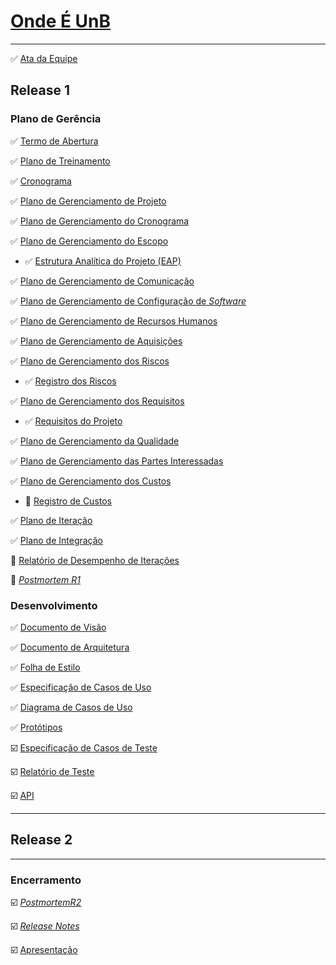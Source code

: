 # [Onde É UnB](https://github.com/fga-gpp-mds/mds-gpp-g2/wiki)
***

:white_check_mark:  [Ata da Equipe](https://github.com/fga-gpp-mds/mds-gpp-g2/wiki/Ata-da-Equipe)

## Release 1

### Plano de Gerência

:white_check_mark: [Termo de Abertura](https://github.com/fga-gpp-mds/mds-gpp-g2/wiki/Termo-de-Abertura)

:white_check_mark: [Plano de Treinamento](https://github.com/fga-gpp-mds/mds-gpp-g2/wiki/Plano-de-Treinamento)

:white_check_mark: [Cronograma](https://github.com/fga-gpp-mds/2017.1-LocalizacaoDarcy/wiki/Cronograma)

:white_check_mark: [Plano de Gerenciamento de Projeto](https://github.com/fga-gpp-mds/mds-gpp-g2/wiki/Plano-de-Gerenciamento-de-Projeto)

:white_check_mark: [Plano de Gerenciamento do Cronograma](https://github.com/fga-gpp-mds/2017.1-LocalizacaoDarcy/wiki/Plano-de-gerenciamento-do-cronograma)

:white_check_mark: [Plano de Gerenciamento do Escopo](https://github.com/fga-gpp-mds/2017.1-LocalizacaoDarcy/wiki/Plano-de-gerenciamento-do-escopo)

   * :white_check_mark: [Estrutura Analítica do Projeto (EAP)](https://github.com/fga-gpp-mds/2017.1-LocalizacaoDarcy/wiki/Estrutura-Analitica-do-Projeto)

:white_check_mark: [Plano de Gerenciamento de Comunicação](https://github.com/fga-gpp-mds/2017.1-LocalizacaoDarcy/wiki/Plano-de-Gerenciamento-de-Comunica%C3%A7%C3%A3o)

:white_check_mark: [Plano de Gerenciamento de Configuração de *Software*](https://github.com/fga-gpp-mds/2017.1-LocalizacaoDarcy/wiki/Plano-de-Gerenciamento-de-Configura%C3%A7%C3%A3o-de-Software)

:white_check_mark: [Plano de Gerenciamento de Recursos Humanos](https://github.com/fga-gpp-mds/2017.1-LocalizacaoDarcy/wiki/Plano-de-Gerenciamento-de-Recursos-Humanos)

:white_check_mark: [Plano de Gerenciamento de Aquisições](https://github.com/fga-gpp-mds/2017.1-LocalizacaoDarcy/wiki/Plano-de-Gerenciamento-de-Aquisi%C3%A7%C3%B5es)

:white_check_mark: [Plano de Gerenciamento dos Riscos](https://github.com/fga-gpp-mds/2017.1-LocalizacaoDarcy/wiki/Plano-de-Gerenciamento-dos-Riscos)

   * :white_check_mark: [Registro dos Riscos](https://github.com/fga-gpp-mds/2017.1-LocalizacaoDarcy/wiki/Registro-dos-Riscos)

:white_check_mark: [Plano de Gerenciamento dos Requisitos](https://github.com/fga-gpp-mds/2017.1-LocalizacaoDarcy/wiki/Plano-de-Gerenciamento-dos-Requisitos)

   * :white_check_mark: [Requisitos do Projeto](https://github.com/fga-gpp-mds/2017.1-LocalizacaoDarcy/wiki/Requisitos-do-Projeto)

:white_check_mark: [Plano de Gerenciamento da Qualidade](https://github.com/fga-gpp-mds/2017.1-LocalizacaoDarcy/wiki/Plano-de-Gerenciamento-de-Qualidade)

:white_check_mark: [Plano de Gerenciamento das Partes Interessadas](https://github.com/fga-gpp-mds/2017.1-LocalizacaoDarcy/wiki/Plano-de-Gerenciamento-das-Partes-Interessadas)

:white_check_mark: [Plano de Gerenciamento dos Custos](https://github.com/fga-gpp-mds/2017.1-LocalizacaoDarcy/wiki/Plano-de-Gerenciamento-de-Custos)

   * :arrows_counterclockwise: [Registro de Custos]()

:white_check_mark: [Plano de Iteração](https://github.com/fga-gpp-mds/2017.1-OndeE-UnB/wiki/Plano-de-Itera%C3%A7%C3%A3o)

:white_check_mark: [Plano de Integração](https://github.com/fga-gpp-mds/2017.1-OndeE-UnB/wiki/Plano-de-Integracao)

:arrows_counterclockwise: [Relatório de Desempenho de Iterações](https://github.com/fga-gpp-mds/2017.1-OndeE-UnB/wiki/Relatorio-de-Desempenho-de-Iterações)

:arrows_counterclockwise: [_Postmortem R1_](https://github.com/fga-gpp-mds/2017.1-OndeE-UnB/wiki/PostmortemR1)


### Desenvolvimento
:white_check_mark: [Documento de Visão](https://github.com/fga-gpp-mds/mds-gpp-g2/wiki/Documento--de-Visão)

:white_check_mark: [Documento de Arquitetura](https://github.com/fga-gpp-mds/mds-gpp-g2/wiki/Documento-de-Arquitetura)

:white_check_mark: [Folha de Estilo](https://github.com/fga-gpp-mds/2017.1-OndeE-UnB/wiki/Folha-de-Estilo)

:white_check_mark: [Especificação de Casos de Uso](https://github.com/fga-gpp-mds/2017.1-OndeE-UnB/wiki/Especifica%C3%A7%C3%A3o-de-Casos-de-Uso)

:white_check_mark: [Diagrama de Casos de Uso](https://github.com/fga-gpp-mds/2017.1-OndeE-UnB/wiki/Diagrama-de-Casos-de-Uso)

:white_check_mark: [Protótipos](https://github.com/fga-gpp-mds/2017.1-OndeE-UnB/wiki/Protótipos)

:ballot_box_with_check: [Especificação de Casos de Teste](https://github.com/fga-gpp-mds/2017.1-OndeE-UnB/wiki/Especifica%C3%A7%C3%A3o-de-Casos-de-Teste)

:ballot_box_with_check: [Relatório de Teste]()

:ballot_box_with_check: [API]()

***
## Release 2


***
### Encerramento
 
:ballot_box_with_check: [_PostmortemR2_](https://github.com/fga-gpp-mds/2017.1-OndeE-UnB/wiki/Postmortem)

:ballot_box_with_check: [_Release Notes_]()

:ballot_box_with_check: [Apresentação]()